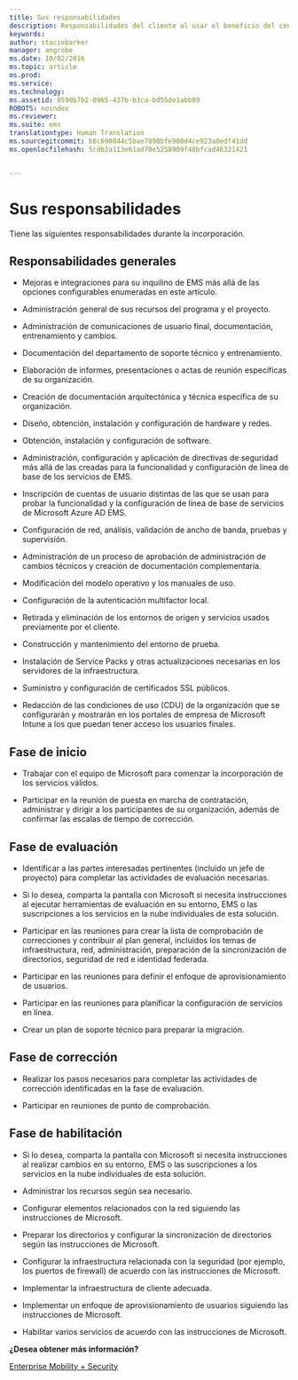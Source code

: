 ```yaml
---
title: Sus responsabilidades
description: Responsabilidades del cliente al usar el beneficio del centro de FastTrack
keywords: 
author: staciebarker
manager: angrobe
ms.date: 10/02/2016
ms.topic: article
ms.prod: 
ms.service: 
ms.technology: 
ms.assetid: 0590b7b2-0965-437b-b3ca-bd55de1abb09
ROBOTS: noindex
ms.reviewer: 
ms.suite: ems
translationtype: Human Translation
ms.sourcegitcommit: b8c690844c5bae7898bfe908d4ce923a0edf41dd
ms.openlocfilehash: 5cdb2a113e61ad70e5258909f48bfcad46321421


---
```


# Sus responsabilidades

Tiene las siguientes responsabilidades durante la incorporación.

## Responsabilidades generales

-   Mejoras e integraciones para su inquilino de EMS más allá de las opciones configurables enumeradas en este artículo.

-   Administración general de sus recursos del programa y el proyecto.

-   Administración de comunicaciones de usuario final, documentación, entrenamiento y cambios.

-   Documentación del departamento de soporte técnico y entrenamiento.

-   Elaboración de informes, presentaciones o actas de reunión específicas de su organización.

-   Creación de documentación arquitectónica y técnica específica de su organización.

-   Diseño, obtención, instalación y configuración de hardware y redes.

-   Obtención, instalación y configuración de software.

-   Administración, configuración y aplicación de directivas de seguridad más allá de las creadas para la funcionalidad y configuración de línea de base de los servicios de EMS.

-   Inscripción de cuentas de usuario distintas de las que se usan para probar la funcionalidad y la configuración de línea de base de servicios de Microsoft Azure AD EMS.

-   Configuración de red, análisis, validación de ancho de banda, pruebas y supervisión.

-   Administración de un proceso de aprobación de administración de cambios técnicos y creación de documentación complementaria.

-   Modificación del modelo operativo y los manuales de uso.

-   Configuración de la autenticación multifactor local.

-   Retirada y eliminación de los entornos de origen y servicios usados previamente por el cliente.

-   Construcción y mantenimiento del entorno de prueba.

-   Instalación de Service Packs y otras actualizaciones necesarias en los servidores de la infraestructura.

-   Suministro y configuración de certificados SSL públicos.

-   Redacción de las condiciones de uso (CDU) de la organización que se configurarán y mostrarán en los portales de empresa de Microsoft Intune a los que puedan tener acceso los usuarios finales.

## Fase de inicio

-   Trabajar con el equipo de Microsoft para comenzar la incorporación de los servicios válidos.

-   Participar en la reunión de puesta en marcha de contratación, administrar y dirigir a los participantes de su organización, además de confirmar las escalas de tiempo de corrección.

## Fase de evaluación

-   Identificar a las partes interesadas pertinentes (incluido un jefe de proyecto) para completar las actividades de evaluación necesarias.

-   Si lo desea, comparta la pantalla con Microsoft si necesita instrucciones al ejecutar herramientas de evaluación en su entorno, EMS o las suscripciones a los servicios en la nube individuales de esta solución.

-   Participar en las reuniones para crear la lista de comprobación de correcciones y contribuir al plan general, incluidos los temas de infraestructura, red, administración, preparación de la sincronización de directorios, seguridad de red e identidad federada.

-   Participar en las reuniones para definir el enfoque de aprovisionamiento de usuarios.

-   Participar en las reuniones para planificar la configuración de servicios en línea.

-   Crear un plan de soporte técnico para preparar la migración.

## Fase de corrección

-   Realizar los pasos necesarios para completar las actividades de corrección identificadas en la fase de evaluación.

-   Participar en reuniones de punto de comprobación.

## Fase de habilitación

-   Si lo desea, comparta la pantalla con Microsoft si necesita instrucciones al realizar cambios en su entorno, EMS o las suscripciones a los servicios en la nube individuales de esta solución.

-   Administrar los recursos según sea necesario.

-   Configurar elementos relacionados con la red siguiendo las instrucciones de Microsoft.

-   Preparar los directorios y configurar la sincronización de directorios según las instrucciones de Microsoft.

-   Configurar la infraestructura relacionada con la seguridad (por ejemplo, los puertos de firewall) de acuerdo con las instrucciones de Microsoft.

-   Implementar la infraestructura de cliente adecuada.

-   Implementar un enfoque de aprovisionamiento de usuarios siguiendo las instrucciones de Microsoft.

-   Habilitar varios servicios de acuerdo con las instrucciones de Microsoft.

**¿Desea obtener más información?**

[Enterprise Mobility + Security](https://www.microsoft.com/en-us/cloud-platform/enterprise-mobility)


<!--HONumber=Oct16_HO3-->


